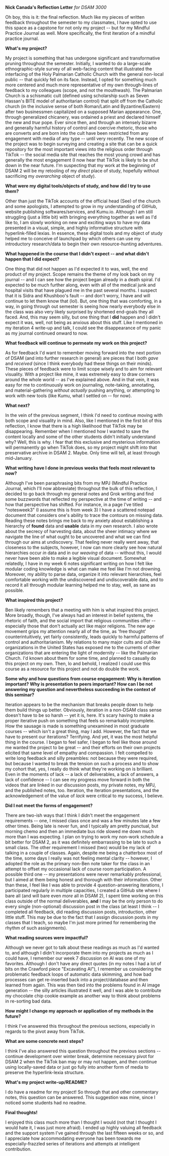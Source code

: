 **Nick Canada's Reflection Letter**
*for DSAM 3000*


Oh boy, this is it: the final reflection. Much like my pieces of written feedback throughout the semester to my classmates, I have opted to use this space as a capstone for not only my project -- but for my Mindful Practice Journal as well. More specifically, the first iteration of a mindful practice journal.


**What's my project?**

My project is something that has undergone significant and transformative pruning throughout the semester. Initially, I wanted to do a large-scale ethnographic-style survey of all web-facing content that illustrated the interfacing of the Holy Palmarian Catholic Church with the general non-local public -- that quickly fell on its face. Instead, I opted for something much more centered and much more representative of my own through-lines of feedback to my colleagues (scope, and not the mouthwash). The Palmarian Church is a schismatic cult (defined using scholarship such as Seven Hassan's BITE model of authoritarian control) that split off from the Catholic church (in the inclusive sense of both Roman/Latin and Byzantine/Eastern) after two businessmen capitalized on a supposed Marian appearance. One, through generalized chicanery, was ordained a priest and declared himself the new and *true* pope. Ever since then, and through an intensely bizarre and generally harmful history of control and coercive rhetoric, those who are converts and are born into the cult have been restricted from any engagement with media of any type -- until very recently. The new scope of the project was to begin surveying and creating a site that can be a quick repository for the most important views into the religious order through TikTok -- the social media site that reaches the most young crowd and has generally the most engagement (I now hear that TikTok is likely to be shut down in the near future. I'm suspecting that my work at the beginning of DSAM 2 will be my retooling of my *direct* place of study, hopefully without sacrificing my *overarching* object of study).


**What were my digital tools/objects of study, and how did I try to use them?**

Other than just the TikTok accounts of the official head (See) of the church and some apologists, I attempted to grow in my understanding of GitHub, website publishing softwares/services, and Kumu.io. Although I am still struggling (just a little bit) with bringing everything together as well as I'd like to, I am slowly working on new and exciting ways to have my data presented in a visual, simple, and highly informative structure with hyperlink-filled lexias. In essence, these digital tools and my object of study helped me to conceive of launchpad by which others can use my introductory research/data to begin their own resource-hunting adventures.


**What happened in the course that I didn't expect -- and what didn't happen that I did expect?**

One thing that did not happen as I'd expected it to was, well, the end product of my project. Scope remains the theme of my look back on my journal -- and I can see how the project began already in a death spiral. I'd expected to be much further along, even with all of the medical junk and hospital visits that have plagued me in the past several months. I suspect that it is Sidra and Khushboo's fault -- and don't worry, I have and will continue to let them know that (lol). But, one thing that was comforting, in a way, in going through out semester is seeing how nearly everybody else in the class was also very likely surprised by shortened end-goals they all faced. And, this may seem silly, but one thing that I **did** happen and I didn't expect it was, well, not being as anxious about this stuff. Like I mentioned in my iteration 4 write-up and talk, I could see the disappearance of my panic as my journal continued onward to now.


**What feedback will continue to permeate my work on this project?**

As for feedback I'd want to remember moving forward into the next portion of DSAM (and into further research in general) are pieces that I both *gave* and *received* (since I think everybody had these things on their minds). These pieces of feedback were to limit scope wisely and to aim for relevant visuality. With a project like mine, it was extremely easy to draw corners around the whole world -- as I've explained above. And in that vein, it was easy for me to continuously work on journaling, note-taking, annotating, and material-gathering *without actually* pushing anything, or attempting to work with new tools (like Kumu, what I settled on -- for now).


**What next?**

In the vein of the previous segment, I think I'd need to continue moving with both scope and visuality in mind. Also, like I mentioned in the first bit of this reflection, I know that there is a high likelihood that TikTok may be disappearing. Remember when I mentioned how I wanted to save the content locally and some of the other students didn't initially understand why? Well, this is why. I fear that this exclusive and mysterious information will permanently go when TikTok does, so my project might shift into that preservative archive in DSAM 2. Maybe. Only time will tell, at least through mid-January.


**What writing have I done in previous weeks that feels most relevant to now?**

Although I've been paraphrasing bits from my MPJ (Mindful Practice Journal, which I'll now abbreviate) throughout the bulk of this reflection, I decided to go back through my general notes and Grok writing and find some buzzwords that reflected my perspective at the time of writing -- and how that perspective has shifted. For instance, in a page I've titled "notesweek3" (I assume this is from week 3) I have a scattered notepad document that considers one's ability to trace the contours on missing data. Reading these notes brings me back to my anxiety about establishing a hierarchy of **found** data and **usable** data in my own research. I also wrote about the secrecy of harvesting data, about the sheer intimacy where we navigate the line of what ought to be uncovered and what we can find through our aims at undiscovery. That feeling never really went away, that closeness to the subjects, however, I now can more clearly see how natural hierarchies occur *in* data and in our *weaving* of data -- without this, I would never have been able to make a legible visual document. Somewhat relatedly, I have in my week 6 notes significant writing on how I felt like modular coding knowledge is what can make me feel like I'm not drowning. Moreover, my ability to parse data, organize it into relevant hierarchies, feel comfortable working with the undiscovered and undiscoverable data, and to record it all through modular learning helped me to stay, well, as sane as possible.


**What inspired this project?**

Ben likely remembers that a meeting with him is what inspired this project. More broadly, though, I've always had an interest in belief systems, the rhetoric of faith, and the social import that religious communities offer -- especially those that don't actually act like major religions. The new age movement grips my attention nearly all of the time, as 'free thought' counterintuitively, yet fairly consistently, leads quickly to harmful patterns of control and authoritarianism. My relations to many major cults and cult-like organizations in the United States has exposed me to the currents of other organizations that are entering the light of modernity -- like the Palmarian Church. I'd known about them for some time, and planned to casually do this project on my own. Then, lo and behold, I realized I could use this course as a resource for this project and not do double the work.


**Some why and how questions from course engagement: Why is iteration important? Why is presentation to peers important? How can I be not answering my question and nevertheless succeeding in the context of this seminar?**

Iteration appears to be the mechanism that breaks people down to help them build things up better. Obviously, iteration in a non-DSAM class sense doesn't have to be so harsh -- yet it is, here. It's scary having to make a proper iterative push on something that feels so remarkably incomplete. How the sausage is made is something unexamined in most graduate courses -- which isn't a great thing, may I add. However, the fact that we have to present our iterations? Terrifying. And yet, it was the most helpful thing in the course. I began to feel safer, I began to feel like those around me wanted the project to be great -- and their efforts on their own projects elicited that same level of empathy and compassion. I felt compelled to write long feedback and silly preambles: not because they were required, but because I wanted to break the tension on such a process and to show my cohort that, yes, I really do think what they're working on is brilliant. Even in the moments of lack -- a lack of deliverables, a lack of answers, a lack of confidence -- I can see my progress move forward in both the videos that are linked in our discussion posts, my private notes, my MPJ, and the published notes, too. Iteration, the iteration presentations, and the acknowledgement of the value of *lack* were critical to my success, I believe.


**Did I not meet the forms of engagement?**

There are two-ish ways that I think I didn't meet the engagement requirements -- one, I missed class once and was a few minutes late a few other times. Being late is never fun, and I typically am pretty punctual, but morning chemo and then an immediate bus ride slowed me down much more than I was expecting. I plan on trying to work my non-work schedule a bit better for DSAM 2, as it was definitely embarrassing to be late to such a small class. The other requirement I missed (two) would be my lack of talking in a couple of classes. Again, despite me being a chatterbox most of the time, some days I really was not feeling mental clarity -- however, I adopted the role as the primary non-Ben note taker for the class in an attempt to offset my occasional lack of course room participation. A possible third one -- my presentations were never remarkably professional, but I aimed at them being honest and thorough with their information. Other than these, I feel like I was able to provide 4 question-answering iterations, I participated regularly in multiple capacities, I created a GitHub site where I bare all (and will bare even *more* all in DSAM 2), I spent time working on this class outside of the normal deliverables, **and** I may be the only person to do every single (non-optional) discussion post in the class (at least I think -- I completed all feedback, did reading discussion posts, introduction, other little stuff. This may be due to the fact that I assign discussion posts in my classes that I teach, so maybe I'm just more primed for remembering the rhythm of such assignments).


**What reading sources were impactful?**

Although we never got to talk about these readings as much as I'd wanted to, and although I didn't incorporate them into my projects as much as I could have, I remember our week 7 discussion on AI was one of my favorites. Although I don't have any direct quotes (in my notes I had a lot of bits on the Crawford piece "Excavating AI"), I remember us considering the problematic feedback loops of automatic data skimming, and how bad processes can get re-inserted back into a project/database and then learned from again. This was then tied into the problems found in AI image generation -- the silly articles illustrated it well, and I was able to contribute my chocolate chip cookie example as another way to think about problems in re-sorting bad data.


**How might I change my approach or application of my methods in the future?**

I think I've answered this throughout the previous sections, especially in regards to the pivot away from TikTok.


**What are some concrete next steps?**

I think I've also answered this question throughout the previous sections -- continue development over winter break, determine necessary pivot for DSAM 2 when the TikTok ban may or may not happen, and then continue using locally-saved data or just go fully into another form of media to preserve the hyperlink-lexia structure.


**What's my project write-up/README?**

I do have a readme for my project! So through that and other commentary notes, this question can be answered. This suggestion was mine, since I noticed some students had no readme.


**Final thoughts!**

I enjoyed this class much more than I thought I would (not that I thought I would hate it, I was just more afraid). I ended up highly valuing all feedback and the support system I've gained through the last fifteen weeks or so, and I appreciate how accommodating everyone has been towards me especially-frazzled series of iterations and attempts at intelligent contribution.